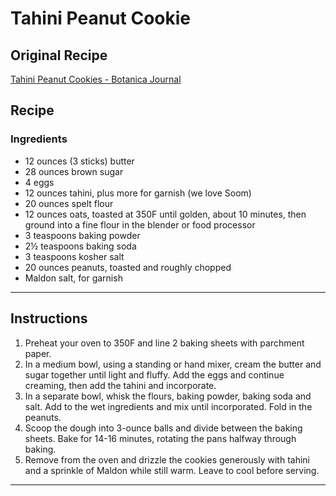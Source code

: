 # Tahini Peanut Cookie

## Original Recipe
[Tahini Peanut Cookies - Botanica Journal](https://botanicamag.com/recipes/tahini-peanut-cookies/)

## Recipe
### Ingredients

- 12 ounces (3 sticks) butter
- 28 ounces brown sugar
- 4 eggs
- 12 ounces tahini, plus more for garnish (we love Soom)
- 20 ounces spelt flour
- 12 ounces oats, toasted at 350F until golden, about 10 minutes, then ground into a fine flour in the blender or food processor
- 3 teaspoons baking powder
- 2½ teaspoons baking soda
- 3 teaspoons kosher salt
- 20 ounces peanuts, toasted and roughly chopped
- Maldon salt, for garnish

---

## Instructions

1. Preheat your oven to 350F and line 2 baking sheets with parchment paper.
2. In a medium bowl, using a standing or hand mixer, cream the butter and sugar together until light and fluffy. Add the eggs and continue creaming, then add the tahini and incorporate.
3. In a separate bowl, whisk the flours, baking powder, baking soda and salt. Add to the wet ingredients and mix until incorporated. Fold in the peanuts.
4. Scoop the dough into 3-ounce balls and divide between the baking sheets. Bake for 14-16 minutes, rotating the pans halfway through baking.
5. Remove from the oven and drizzle the cookies generously with tahini and a sprinkle of Maldon while still warm. Leave to cool before serving.

---